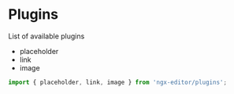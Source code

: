 # Plugins

List of available plugins

- placeholder
- link
- image

```js
import { placeholder, link, image } from 'ngx-editor/plugins';
```
